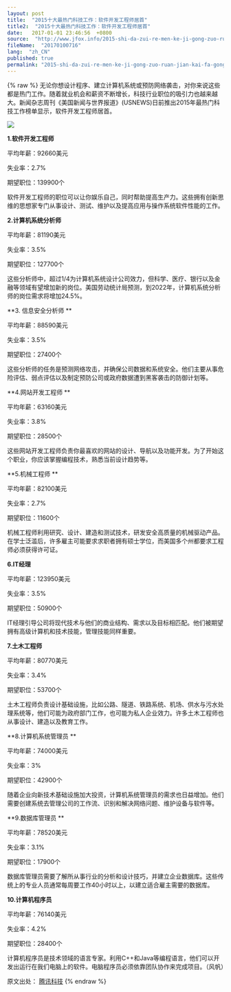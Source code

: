 ```yaml
---
layout: post
title:  "2015十大最热门科技工作：软件开发工程师居首"
title2:  "2015十大最热门科技工作：软件开发工程师居首"
date:   2017-01-01 23:46:56  +0800
source:  "http://www.jfox.info/2015-shi-da-zui-re-men-ke-ji-gong-zuo-ruan-jian-kai-fa-gong-cheng-shi-ji-shou.html"
fileName:  "20170100716"
lang:  "zh_CN"
published: true
permalink: "2015-shi-da-zui-re-men-ke-ji-gong-zuo-ruan-jian-kai-fa-gong-cheng-shi-ji-shou.html"
---
```

{% raw %}
无论你想设计程序、建立计算机系统或预防网络袭击，对你来说这些都是热门工作。随着就业机会和薪资不断增长，科技行业职位的吸引力也越来越大。新闻杂志周刊《美国新闻与世界报道》(USNEWS)日前推出2015年最热门科技工作榜单显示，软件开发工程师居首。

![](1030bdb.jpg)

**1.软件开发工程师**

平均年薪：92660美元

失业率：2.7%

期望职位：139900个

软件开发工程师的职位可以让你娱乐自己，同时帮助提高生产力。这些拥有创新思维的思想家专门从事设计、测试、维护以及提高应用与操作系统软件性能的工作。

**2.计算机系统分析师**

平均年薪：81190美元

失业率：3.5%

期望职位：127700个

这些分析师中，超过1/4为计算机系统设计公司效力，但科学、医疗、银行以及金融等领域有望增加新的岗位。美国劳动统计局预测，到2022年，计算机系统分析师的岗位需求将增加24.5%。

**3. 信息安全分析师 **

平均年薪：88590美元

失业率：3.5%

期望职位：27400个

这些分析师的任务是预测网络攻击，并确保公司数据和系统安全。他们主要从事危险评估、弱点评估以及制定预防公司或政府数据遭到黑客袭击的防御计划等。

**4.网站开发工程师 **

平均年薪：63160美元

失业率：3.8%

期望职位：28500个

这些网站开发工程师负责你最喜欢的网站的设计、导航以及功能开发。为了开始这个职业，你应该掌握编程技术，熟悉当前设计趋势等。

**5.机械工程师 **

平均年薪：82100美元

失业率：2.7%

期望职位：11600个

机械工程师利用研究、设计、建造和测试技术，研发安全高质量的机械驱动产品。在学士泛滥后，许多雇主可能要求求职者拥有硕士学位，而美国多个州都要求工程师必须获得许可证。

**6.IT经理**

平均年薪：123950美元

失业率：3.5%

期望职位：50900个

IT经理引导公司将现代技术与他们的商业结构、需求以及目标相匹配。他们被期望拥有高级计算机和技术技能，管理技能同样重要。

**7.土木工程师**

平均年薪：80770美元

失业率：3.4%

期望职位：53700个

土木工程师负责设计基础设施，比如公路、隧道、铁路系统、机场、供水与污水处理系统等，他们可能为政府部门工作，也可能为私人企业效力。许多土木工程师也从事设计、建造以及教育工作。

**8.计算机系统管理员 **

平均年薪：74000美元

失业率：3%

期望职位：42900个

随着企业向新技术基础设施加大投资，计算机系统管理员的需求也日益增加。他们需要创建系统去管理公司的工作流、识别和解决网络问题、维护设备与软件等。

**9.数据库管理员 **

平均年薪：78520美元

失业率：3.1%

期望职位：17900个

数据库管理员需要了解所从事行业的分析和设计技巧，并建立企业数据库。这些传统上的专业人员通常每周要工作40小时以上，以建立适合雇主需要的数据库。

**10.计算机程序员**

平均年薪：76140美元

失业率：4.2%

期望职位：28400个

计算机程序员是技术领域的语言专家。利用C++和Java等编程语言，他们可以开发出运行在我们电脑上的软件。电脑程序员必须依靠团队协作来完成项目。（风帆）

原文出处： [腾讯科技](/url.php?_src=&amp;isencode=1&amp;content=dGltZT0xNDI1Mzg5NTA3NDE0JnVybD1odHRwJTNBJTJGJTJGdGVjaC5xcS5jb20lMkZhJTJGMjAxNTAxMTQlMkYwMTUwODAuaHRt)
{% endraw %}